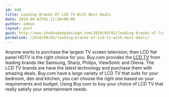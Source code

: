 ```yaml
---
id: 440
title: Leading Brands Of LCD TV With Best Deals
date: 2010-09-02T01:12:50+00:00
author: admin
layout: post
guid: http://www.shobhadeepaksingh.com/2010/09/02/leading-brands-of-lcd-tv-with-best-deals/
permalink: /2010/09/02/leading-brands-of-lcd-tv-with-best-deals/
---
```

Anyone wants to purchase the largest TV screen television, then LCD flat panel HDTV is the right choice for you. Buy.com provides the [LCD TV](http://www.buy.com/cat/lcd-hdtv-panel-flat-screen-hdmi/18955.html) from leading brands like Samsung, Sharp, Philips, ViewSonic and Olevia. The LCD TV brands are have the latest technology and purchase them with amazing deals. Buy.com have a large variety of LCD TV that suits for your bedroom, den and kitchen, you can choose the right one based on your requirements and budget. Using Buy.com to buy your choice of LCD TV that really satisfy your entertainment needs.